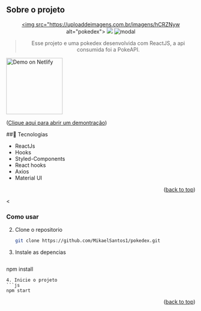 <div id="top"></div>



## Sobre o projeto


<div align="center"><a href="#top">
 
<img src="https://uploaddeimagens.com.br/imagens/hCRZNyw alt="pokedex">
<img src="https://uploaddeimagens.com.br/imagens/hd3nH40">
 <img src="https://uploaddeimagens.com.br/imagens/1D4bZE8" alt="modal">                                                   

>Esse projeto e uma pokedex desenvolvida com ReactJS, a api consumida foi a PokeAPI.
</a></div>

<a href="https://pokedex-react-mikael.netlify.app" target="_blank">
    <img width ="150px" height="150px"alt="Demo on Netlify"  src="https://uploaddeimagens.com.br/imagens/kM4RmyM">
  </a>

<p align="left">(<a href="https://disneyplus-clone-3eeed.web.app target="_blank">Clique aqui para abrir um demontraçâo</a>)</p>



##🚀 Tecnologias



* ReactJs
* Hooks
* Styled-Components
* React hooks                                                                                        
* Axios
* Material UI
  



<p align="right">(<a href="#top">back to top</a>)</p>



<


### Como usar

2. Clone o repositorio
   ```sh
   git clone https://github.com/MikaelSantos1/pokedex.git
   ```
3. Instale as  depencias
   ```sh
  npm install
   ```
4. Inicie o projeto
   ```js
   npm start
   ```

<p align="right">(<a href="#top">back to top</a>)</p>
